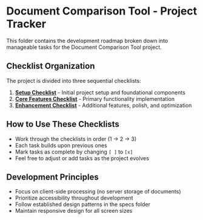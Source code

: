 # Document Comparison Tool - Project Tracker

This folder contains the development roadmap broken down into manageable tasks for the Document Comparison Tool project.

## Checklist Organization

The project is divided into three sequential checklists:

1. **[Setup Checklist](1-setup-checklist.md)** - Initial project setup and foundational components
2. **[Core Features Checklist](2-core-features-checklist.md)** - Primary functionality implementation
3. **[Enhancement Checklist](3-enhancement-checklist.md)** - Additional features, polish, and optimization

## How to Use These Checklists

- Work through the checklists in order (1 → 2 → 3)
- Each task builds upon previous ones
- Mark tasks as complete by changing `[ ]` to `[x]`
- Feel free to adjust or add tasks as the project evolves

## Development Principles

- Focus on client-side processing (no server storage of documents)
- Prioritize accessibility throughout development
- Follow established design patterns in the specs folder
- Maintain responsive design for all screen sizes 